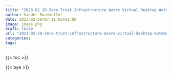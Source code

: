 ```yaml
---
title: "2023 02 20 Zero Trust Infrastructure Azure Virtual Desktop Automated"
author: Sander Rozemuller
date: 2023-02-20T07:11:03+01:00
image: image.png
draft: false
url: "2023-02-20-zero-trust-infrastructure-azure-virtual-desktop-automated"
categories:
tags:
---
```

{{< toc >}}

{{< bye >}}
